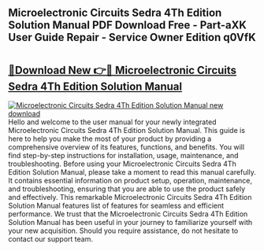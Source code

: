 ## Microelectronic Circuits Sedra 4Th Edition Solution Manual PDF Download Free - Part-aXK User Guide Repair - Service Owner Edition q0VfK

# <h2><a href="http://bc48843.oget.top/?id=Microelectronic+Circuits+Sedra+4Th+Edition+Solution+Manual">🔗Download New 👉🔴 Microelectronic Circuits Sedra 4Th Edition Solution Manual</a></h2>

[![Microelectronic Circuits Sedra 4Th Edition Solution Manual new download](https://i.imgur.com/5g1atiW.png)](http://bc48843.oget.top/?id=Microelectronic+Circuits+Sedra+4Th+Edition+Solution+Manual)
Hello and welcome to the user manual for your newly integrated Microelectronic Circuits Sedra 4Th Edition Solution Manual. This guide is here to help you make the most of your product by providing a comprehensive overview of its features, functions, and benefits. You will find step-by-step instructions for installation, usage, maintenance, and troubleshooting. Before using your Microelectronic Circuits Sedra 4Th Edition Solution Manual, please take a moment to read this manual carefully. It contains essential information on product setup, operation, maintenance, and troubleshooting, ensuring that you are able to use the product safely and effectively. This remarkable Microelectronic Circuits Sedra 4Th Edition Solution Manual features list of features for seamless and efficient performance. We trust that the Microelectronic Circuits Sedra 4Th Edition Solution Manual has been useful in your journey to familiarize yourself with your new acquisition. Should you require assistance, do not hesitate to contact our support team.
